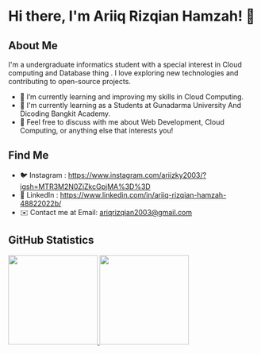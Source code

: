 # Hi there, I'm Ariiq Rizqian Hamzah! 👋

## About Me
I'm a undergraduate informatics student with a special interest in Cloud computing and Database thing . I love exploring new technologies and contributing to open-source projects.

- 🌱 I’m currently learning and improving my skills in Cloud Computing.
- 💼 I'm currently learning as a Students at Gunadarma University And Dicoding Bangkit Academy.
- 💬 Feel free to discuss with me about Web Development, Cloud Computing, or anything else that interests you!

## Find Me 
- 🐦 Instagram : https://www.instagram.com/ariizky2003/?igsh=MTR3M2N0ZjZkcGpjMA%3D%3D
- 💼 LinkedIn : https://www.linkedin.com/in/ariiq-rizqian-hamzah-48822022b/
- ✉️ Contact me at Email: ariqrizqian2003@gmail.com

## GitHub Statistics
<p align="left">
  <a href="https://github.com/KankKunk">
    <img height="180em" src="https://github-readme-stats-eight-theta.vercel.app/api?username=KankKunk&show_icons=true&theme=algolia&include_all_commits=true&count_private=true"/>
  </a>
  <a href="https://github.com/KankKunk">
    <img height="180em" src="https://github-readme-stats.vercel.app/api/top-langs/?username=KankKunk&layout=compact&theme=algolia"/>
  </a>
</p>


